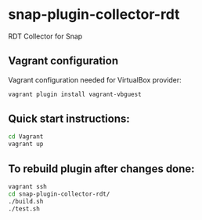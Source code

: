 # snap-plugin-collector-rdt
RDT Collector for Snap

## Vagrant configuration
Vagrant configuration needed for VirtualBox provider:
```bash
vagrant plugin install vagrant-vbguest
```

## Quick start instructions:
```bash
cd Vagrant
vagrant up
```

## To rebuild plugin after changes done:
```bash
vagrant ssh
cd snap-plugin-collector-rdt/
./build.sh
./test.sh
```
